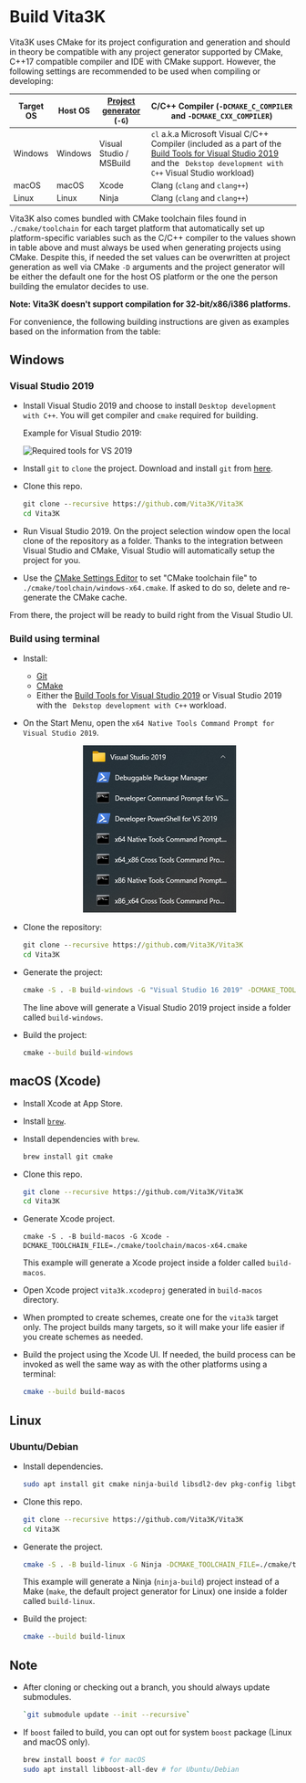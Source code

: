 # Build Vita3K

Vita3K uses CMake for its project configuration and generation and should in theory be compatible with any project generator supported by CMake, C++17 compatible compiler and IDE with CMake support. However, the following settings are recommended to be used when compiling or developing:

Target OS | Host OS | [Project generator](https://cmake.org/cmake/help/latest/manual/cmake-generators.7.html) (`-G`) | C/C++ Compiler (`-DCMAKE_C_COMPILER` and `-DCMAKE_CXX_COMPILER`)
--- | --- | --- | ---
Windows | Windows | Visual Studio / MSBuild | `cl` a.k.a Microsoft Visual C/C++ Compiler (included as a part of the [Build Tools for Visual Studio 2019](https://visualstudio.microsoft.com/downloads/#build-tools-for-visual-studio-2019) and the ` Dekstop development with C++` Visual Studio workload)
macOS | macOS | Xcode | Clang (`clang` and `clang++`)
Linux | Linux | Ninja | Clang (`clang` and `clang++`)

Vita3K also comes bundled with CMake toolchain files found in `./cmake/toolchain` for each target platform that automatically set up platform-specific variables such as the C/C++ compiler to the values shown in table above and must always be used when generating projects using CMake. Despite this, if needed the set values can be overwritten at project generation as well via CMake `-D` arguments and the project generator will be either the default one for the host OS platform or the one the person building the emulator decides to use.

**Note: Vita3K doesn't support compilation for 32-bit/x86/i386 platforms.**

For convenience, the following building instructions are given as examples based on the information from the table:

## Windows

### Visual Studio 2019
- Install Visual Studio 2019 and choose to install `Desktop development with C++`. You will get compiler and `cmake` required for building.

  Example for Visual Studio 2019:

  ![Required tools for VS 2019](https://i.imgur.com/bkY15Oh.png)

- Install `git` to `clone` the project. Download and install `git` from [here](https://git-scm.com).

- Clone this repo.

  ```cmd
  git clone --recursive https://github.com/Vita3K/Vita3K
  cd Vita3K
  ```

- Run Visual Studio 2019. On the project selection window open the local clone of the repository as a folder. Thanks to the integration between Visual Studio and CMake, Visual Studio will automatically setup the project for you.
- Use the [CMake Settings Editor](https://docs.microsoft.com/en-us/cpp/build/customize-cmake-settings?view=msvc-160) to set "CMake toolchain file" to `./cmake/toolchain/windows-x64.cmake`. If asked to do so, delete and re-generate the CMake cache.

From there, the project will be ready to build right from the Visual Studio UI.


### Build using terminal
-  Install:
   -  [Git](https://git-scm.com)
   -  [CMake](https://cmake.org/download/)
   -  Either the [Build Tools for Visual Studio 2019](https://visualstudio.microsoft.com/downloads/#build-tools-for-visual-studio-2019) or Visual Studio 2019 with the ` Dekstop development with C++` workload.
- On the Start Menu, open the `x64 Native Tools Command Prompt for Visual Studio 2019`.
  <p align="center">
    <img src="./_building/vs-cmd-prompt.png">
  </p>

- Clone the repository:
  ```cmd
  git clone --recursive https://github.com/Vita3K/Vita3K
  cd Vita3K
  ```

- Generate the project:
  ```cmd
  cmake -S . -B build-windows -G "Visual Studio 16 2019" -DCMAKE_TOOLCHAIN_FILE=./cmake/toolchain/windows-x64.cmake
  ```
  The line above will generate a Visual Studio 2019 project inside a folder called `build-windows`.

- Build the project:
  ```cmd
  cmake --build build-windows
  ```

## macOS (Xcode)

- Install Xcode at App Store.

- Install [`brew`](https://brew.sh).

- Install dependencies with `brew`.

  ```sh
  brew install git cmake
  ```

- Clone this repo.

  ```sh
  git clone --recursive https://github.com/Vita3K/Vita3K
  cd Vita3K
  ```

- Generate Xcode project.

  ```
  cmake -S . -B build-macos -G Xcode -DCMAKE_TOOLCHAIN_FILE=./cmake/toolchain/macos-x64.cmake
  ```
  This example will generate a Xcode project inside a folder called `build-macos`.

- Open Xcode project `vita3k.xcodeproj` generated in `build-macos` directory.

- When prompted to create schemes, create one for the `vita3k` target only. The project builds many targets, so it will make your life easier if you create schemes as needed.

- Build the project using the Xcode UI. If needed, the build process can be invoked as well the same way as with the other platforms using a terminal:
  ```sh
  cmake --build build-macos
  ```

## Linux

### Ubuntu/Debian

- Install dependencies.

  ```sh
  sudo apt install git cmake ninja-build libsdl2-dev pkg-config libgtk-3-dev clang libboost-program-options-dev
  ```

- Clone this repo.

  ```sh
  git clone --recursive https://github.com/Vita3K/Vita3K
  cd Vita3K
  ```

- Generate the project.

  ```sh
  cmake -S . -B build-linux -G Ninja -DCMAKE_TOOLCHAIN_FILE=./cmake/toolchain/linux-x64.cmake
  ```
  This example will generate a Ninja (`ninja-build`) project instead of a Make (`make`, the default project generator for Linux) one inside a folder called `build-linux`.

- Build the project:
  ```sh
  cmake --build build-linux
  ```

## Note

- After cloning or checking out a branch, you should always update submodules.
  ```sh
  `git submodule update --init --recursive`
  ```

- If `boost` failed to build, you can opt out for system `boost` package (Linux and macOS only).

  ```sh
  brew install boost # for macOS
  sudo apt install libboost-all-dev # for Ubuntu/Debian
  ```
